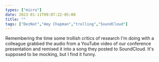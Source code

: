 ```yaml
---
types: ["micro"]
date: 2023-01-11T09:07:22-05:00
title: ""
tags: ["DezNat","Amy Chapman","trolling","SoundCloud"]
---
```

Remembering the time some trollish critics of research I'm doing with a colleague grabbed the audio from a YouTube video of our conference presentation and remixed it into a song they posted to SoundCloud. It's supposed to be mocking, but I find it funny.

